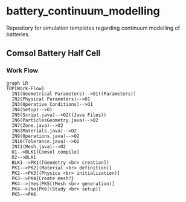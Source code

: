 # battery_continuum_modelling
Repository for simulation templates regarding continuum modelling of batteries.

## Comsol Battery Half Cell

### Work Flow
```mermaid
graph LR
TOP[Work-Flow]
  IN1(Geometrical Parameters)-->O1((Parameters))
  IN2(Physical Parameters)-->O1
  IN3(Operative Conditions)-->O1
  IN4(Setup)-->O1
  IN5(Script.java)-->O2((Java Files))
  IN6(ParticlesGeometry.java)-->O2
  IN7(Zone.java)-->O2
  IN8(Materials.java)-->O2
  IN9(Operations.java)-->O2
  IN10(Tolerance.java)-->O2
  IN11(Mesh.java)-->O2
  O1-->BLK1[Comsol compile]
  O2-->BLK1
  BLK1-->PK1([Geometry <br> creation])
  PK1-->PK2[(Material <br> definition)]
  PK2-->PK3[(Physics <br> initialization)]
  PK3-->PK4{Create mesh?}
  PK4-->|Yes|PK5[(Mesh <br> generation)]
  PK4-->|No|PK6[(Study <br> setup)]
  PK5-->PK6
```
